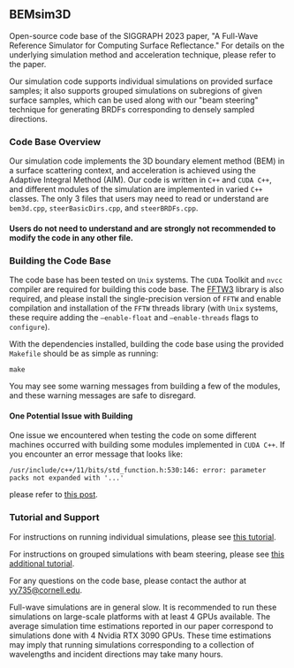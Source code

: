 ## BEMsim3D
Open-source code base of the SIGGRAPH 2023 paper, "A Full-Wave Reference Simulator for Computing Surface Reflectance." For details on the underlying simulation method and acceleration technique, please refer to the paper.

Our simulation code supports individual simulations on provided surface samples; it also supports grouped simulations on subregions of given surface samples, which can be used along with our "beam steering" technique for generating BRDFs corresponding to densely sampled directions.

### Code Base Overview
Our simulation code implements the 3D boundary element method (BEM) in a surface scattering context, and acceleration is achieved using the Adaptive Integral Method (AIM). Our code is written in $\texttt{C++}$ and $\texttt{CUDA C++}$, and different modules of the simulation are implemented in varied $\texttt{C++}$ classes. The only 3 files that users may need to read or understand are $\texttt{bem3d.cpp}$, $\texttt{steerBasicDirs.cpp}$, and $\texttt{steerBRDFs.cpp}$. 

#### Users do not need to understand and are strongly not recommended to modify the code in any other file.

### Building the Code Base
The code base has been tested on $\texttt{Unix}$ systems. The $\texttt{CUDA}$ Toolkit and $\texttt{nvcc}$ compiler are required for building this code base. The [FFTW3](https://www.fftw.org) library is also required, and please install the single-precision version of $\texttt{FFTW}$ and enable compilation and installation of the $\texttt{FFTW}$ threads library (with $\texttt{Unix}$ systems, these require adding the $\texttt{--enable-float}$ and $\texttt{--enable-threads}$ flags to $\texttt{configure}$).

With the dependencies installed, building the code base using the provided $\texttt{Makefile}$ should be as simple as running:
```
make
```
You may see some warning messages from building a few of the modules, and these warning messages are safe to disregard.

#### One Potential Issue with Building
One issue we encountered when testing the code on some different machines occurred with building some modules implemented in $\texttt{CUDA C++}$. If you encounter an error message that looks like:
```
/usr/include/c++/11/bits/std_function.h:530:146: error: parameter packs not expanded with '...'
```
please refer to [this post](https://github.com/NVIDIA/nccl/issues/650).

### Tutorial and Support
For instructions on running individual simulations, please see [this tutorial](https://github.com/blaire9989/BEMsim3D/blob/main/tutorial_individual.md).

For instructions on grouped simulations with beam steering, please see [this additional tutorial](https://github.com/blaire9989/BEMsim3D/blob/main/tutorial_steering.md).

For any questions on the code base, please contact the author at yy735@cornell.edu.

Full-wave simulations are in general slow. It is recommended to run these simulations on large-scale platforms with at least 4 GPUs available. The average simulation time estimations reported in our paper correspond to simulations done with 4 Nvidia RTX 3090 GPUs. These time estimations may imply that running simulations corresponding to a collection of wavelengths and incident directions may take many hours.
